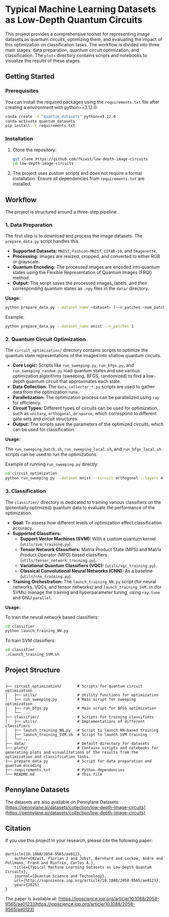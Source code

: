 # Typical Machine Learning Datasets as Low-Depth Quantum Circuits

This project provides a comprehensive toolset for representing image datasets as quantum circuits, optimizing them, and evaluating the impact of this optimization on classification tasks. The workflow is divided into three main stages: data preparation, quantum circuit optimization, and classification. The `plots` directory contains scripts and notebooks to visualize the results of these stages.

## Getting Started

### Prerequisites

You can install the required packages using the `requirements.txt` file after creating a environment with python==3.12.0:

```bash
conda create -n "quantum_datasets" python==3.12.0
conda activate quantum_datasets
pip install -r requirements.txt
```

### Installation

1.  Clone the repository:
    ```bash
    git clone https://github.com/fkiwit/low-depth-image-circuits
    cd low-depth-image-circuits
    ```

2.  The project uses custom scripts and does not require a formal installation. Ensure all dependencies from `requirements.txt` are installed.

## Workflow

The project is structured around a three-step pipeline:

### 1. Data Preparation

The first step is to download and process the image datasets. The `prepare_data.py` script handles this.

-   **Supported Datasets:** `MNIST`, `Fashion-MNIST`, `CIFAR-10`, and `Imagenette`.
-   **Processing:** Images are resized, cropped, and converted to either RGB or grayscale.
-   **Quantum Encoding:** The processed images are encoded into quantum states using the Flexible Representation of Quantum Images (FRQI) method.
-   **Output:** The script saves the processed images, labels, and their corresponding quantum states as `.npy` files in the `data/` directory.

**Usage:**

```bash
python prepare_data.py --dataset_name <dataset> [--n_patches <num_patches>]
```

Example:

```bash
python prepare_data.py --dataset_name mnist --n_patches 1
```

### 2. Quantum Circuit Optimization

The `circuit_optimization/` directory contains scripts to optimize the quantum state representations of the images into shallow quantum circuits.

-   **Core Logic:** Scripts like `run_sweeping.py`, `run_bfgs.py`, and `run_sweeping_random.py` load quantum states and use various optimization algorithms (sweeping, BFGS, randomized) to find a low-depth quantum circuit that approximates each state.
-   **Data Collection:** The `data_collector_*.py` scripts are used to gather data from the optimization runs.
-   **Parallelization:** The optimization process can be parallelized using `ray` for efficiency.
-   **Circuit Types:** Different types of circuits can be used for optimization, such as `unitary`, `orthogonal`, or `sparse`, which correspond to different gate sets and circuit structures.
-   **Output:** The scripts save the parameters of the optimized circuits, which can be used for classification.

**Usage:**

The `run_sweeping_batch.sh`, `run_sweeping_local.sh`, and `run_bfgs_local.sh` scripts can be used to run the optimizations.

Example of running `run_sweeping.py` directly:

```bash
cd circuit_optimization
python run_sweeping.py --dataset mnist --circuit orthogonal --layers 4
```

### 3. Classification

The `classifier/` directory is dedicated to training various classifiers on the (potentially optimized) quantum data to evaluate the performance of the optimization.

-   **Goal:** To assess how different levels of optimization affect classification accuracy.
-   **Supported Classifiers:**
    -   **Support Vector Machines (SVM):** With a custom quantum kernel (`utils/svm_training.py`).
    -   **Tensor Network Classifiers:** Matrix Product State (MPS) and Matrix Product Operator (MPO) based classifiers (`utils/tensor_network_training.py`).
    -   **Variational Quantum Classifiers (VQC):** (`utils/vqc_training.py`).
    -   **Classical Convolutional Neural Networks (CNN):** As a baseline (`utils/cnn_training.py`).
-   **Training Orchestration:** The `launch_training_NN.py` script (for neural networks, VQCs, and tensor networks) and `launch_training_SVM.sh` (for SVMs) manage the training and hyperparameter tuning, using `ray.tune` and GNU `parallel`.

**Usage:**

To train the neural network based classifiers:

```bash
cd classifier
python launch_training_NN.py
```

To train SVM classifiers:

```bash
cd classifier
./launch_training_SVM.sh
```

## Project Structure

```
.
├── circuit_optimization/       # Scripts for quantum circuit optimization
│   ├── utils/                  # Utility functions for optimization
│   ├── run_sweeping.py         # Main script for sweeping optimization
│   ├── run_bfgs.py             # Main script for BFGS optimization
│   └── ...
├── classifier/                 # Scripts for training classifiers
│   ├── utils/                  # Implementations of different classifiers
│   ├── launch_training_NN.py   # Script to launch NN-based training
│   ├── launch_training_SVM.sh  # Script to launch SVM training
│   └── ...
├── data/                       # Default directory for datasets
├── plots/                      # Contains scripts and notebooks for generating plots and visualizations of the results from the optimization and classification tasks.
├── prepare_data.py             # Script for data preparation and quantum encoding
├── requirements.txt            # Python dependencies
└── README.md                   # This file
```

## Pennylane Datasets
The datasets are also available on Pennylane Datasets: [https://pennylane.ai/datasets/collection/low-depth-image-circuits](https://pennylane.ai/datasets/collection/low-depth-image-circuits)

## Citation
If you use this project in your research, please cite the following paper:
```

@article{10.1088/2058-9565/ae0123,
	author={Kiwit, Florian J and Jobst, Bernhard and Luckow, Andre and Pollmann, Frank and Riofrío, Carlos A.},
	title={Typical Machine Learning Datasets as Low-Depth Quantum Circuits},
	journal={Quantum Science and Technology},
	url={http://iopscience.iop.org/article/10.1088/2058-9565/ae0123},
	year={2025}
}

```
The paper is available at: [https://iopscience.iop.org/article/10.1088/2058-9565/ae0123](https://iopscience.iop.org/article/10.1088/2058-9565/ae0123)
